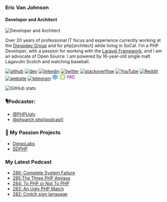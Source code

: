 ### Eric Van Johnson
#### Developer and Architect
![Developer and Architect](https://user-images.githubusercontent.com/89408/133867885-ac17ef9f-dabf-408c-8c76-a17c851c543e.gif)

Over 20 years of professional IT focus and experience currently working at the [Diegodev Group](https://github.com/DiegoDevGroup) and for php[architect] while living in SoCal. I'm a PHP Developer, with a passion for working with the [Laravel Framework](https://laravel.com), and I am an advocate of Open Source. I am powered by 16-year-old single malt Lagavulin Scotch and watching baseball.

[<img src='https://cdn.jsdelivr.net/npm/simple-icons@3.0.1/icons/github.svg' alt='github' height='20'>](https://github.com/ericvanjohnson)  [<img src='https://cdn.jsdelivr.net/npm/simple-icons@3.0.1/icons/dev-dot-to.svg' alt='dev' height='20'>](https://dev.to/ericvanjohnson)  [<img src='https://cdn.jsdelivr.net/npm/simple-icons@3.0.1/icons/linkedin.svg' alt='linkedin' height='20'>](https://www.linkedin.com/in/vanjohnson/)  [<img src='https://cdn.jsdelivr.net/npm/simple-icons@3.0.1/icons/twitter.svg' alt='twitter' height='20'>](https://twitter.com/shocm)  [<img src='https://cdn.jsdelivr.net/npm/simple-icons@3.0.1/icons/stackoverflow.svg' alt='stackoverflow' height='20'>](https://stackoverflow.com/users/560190)  [<img src='https://cdn.jsdelivr.net/npm/simple-icons@3.0.1/icons/youtube.svg' alt='YouTube' height='20'>](https://www.youtube.com/channel/phpugly)  [<img src='https://cdn.jsdelivr.net/npm/simple-icons@3.0.1/icons/reddit.svg' alt='Reddit' height='20'>](https://www.reddit.com/user/shocm)  [<img src='https://cdn.jsdelivr.net/npm/simple-icons@3.0.1/icons/icloud.svg' alt='website' height='20'>](https://diegodev.com)  [<img src='https://cdn.jsdelivr.net/npm/simple-icons@3.0.1/icons/telegram.svg' alt='telegram' height='20'>](https://t.me/ericvanjohnson) <a href='https://archiveprogram.github.com/'><img src='https://raw.githubusercontent.com/acervenky/animated-github-badges/master/assets/acbadge.gif' width='20' height='20'></a> <a href='https://docs.github.com/en/developers'><img src='https://raw.githubusercontent.com/acervenky/animated-github-badges/master/assets/devbadge.gif' width='20' height='20'></a> <a href='https://github.com/pricing'><img src='https://raw.githubusercontent.com/acervenky/animated-github-badges/master/assets/pro.gif' width='25' height='20'></a>

![GitHub stats](https://github-readme-stats.vercel.app/api?username=ericvanjohnson&show_icons=true)  

 ### 🎙Podcaster: 
 - [@PHPUgly](https://twitter.com/phpugly)
 - [@phparch php[podcast]](https://twitter.com/phparch)
 
### 💙 My Passion Projects
- [DiegoLabs](https://github.com/DiegoLabs)
- [SDPHP](https://twitter.com/sdphp)

### My Latest Podcast
<!-- BLOG-POST-LIST:START -->
- [286: Complete System Failure](http://www.phpugly.com)
- [285:The Three PHP Amigos](http://www.phpugly.com)
- [284: To PHP or Not To PHP](http://www.phpugly.com)
- [283: An Ugly PHP Match](http://www.phpugly.com)
- [282: Crotch sign language](http://www.phpugly.com)
<!-- BLOG-POST-LIST:END -->
